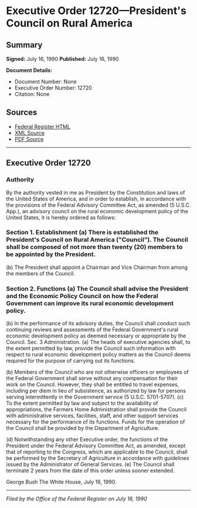 # Executive Order 12720—President's Council on Rural America

## Summary

**Signed:** July 16, 1990
**Published:** July 16, 1990

**Document Details:**
- Document Number: None
- Executive Order Number: 12720
- Citation: None

## Sources
- [Federal Register HTML](https://www.presidency.ucsb.edu/documents/executive-order-12720-presidents-council-rural-america)
- [XML Source](None)
- [PDF Source](None)

---

## Executive Order 12720

### Authority

By the authority vested in me as President by the Constitution and laws of the United States of America, and in order to establish, in accordance with the provisions of the Federal Advisory Committee Act, as amended (5 U.S.C. App.), an advisory council on the rural economic development policy of the United States, it is hereby ordered as follows:
### Section 1. Establishment (a) There is established the President's Council on Rural America ("Council"). The Council shall be composed of not more than twenty (20) members to be appointed by the President.

(b) The President shall appoint a Chairman and Vice Chairman from among the members of the Council.
### Section 2. Functions (a) The Council shall advise the President and the Economic Policy Council on how the Federal Government can improve its rural economic development policy.

(b) In the performance of its advisory duties, the Council shall conduct such continuing reviews and assessments of the Federal Government's rural economic development policy as deemed necessary or appropriate by the Council.
Sec. 3 Administration. (a) The heads of executive agencies shall, to the extent permitted by law, provide the Council such information with respect to rural economic development policy matters as the Council deems required for the purpose of carrying out its functions.

(b) Members of the Council who are not otherwise officers or employees of the Federal Government shall serve without any compensation for their work on the Council. However, they shall be entitled to travel expenses, including per diem in lieu of subsistence, as authorized by law for persons serving intermittently in the Government service (5 U.S.C. 5701-5707).
(c) To the extent permitted by law and subject to the availability of appropriations, the Farmers Home Administration shall provide the Council with administrative services, facilities, staff, and other support services necessary for the performance of its functions. Funds for the operation of the Council shall be provided by the Department of Agriculture.

(d) Notwithstanding any other Executive order, the functions of the President under the Federal Advisory Committee Act, as amended, except that of reporting to the Congress, which are applicable to the Council, shall be performed by the Secretary of Agriculture in accordance with guidelines issued by the Administrator of General Services.
(e) The Council shall terminate 2 years from the date of this order unless sooner extended.

George Bush
The White House,
July 16, 1990.

---

*Filed by the Office of the Federal Register on July 16, 1990*
